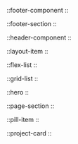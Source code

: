 ::footer-component
::

::footer-section
::

::header-component
::

::layout-item
::

::flex-list
::

::grid-list
::

::hero
::

::page-section
::

::pill-item
::

::project-card
::

